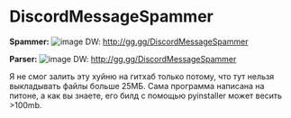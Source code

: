 # DiscordMessageSpammer

**Spammer:**
![image](https://user-images.githubusercontent.com/98659929/158014747-b490afa3-f64f-400a-9543-346ada9ea388.png)
DW: http://gg.gg/DiscordMessageSpammer

**Parser:**
![image](https://user-images.githubusercontent.com/98659929/158015108-cc35a77d-4484-44c3-af1a-c9c9c6d7a2ca.png)
DW: http://gg.gg/DiscordMessageSpammer

Я не смог залить эту хуйню на гитхаб только потому, что тут нельзя выкладывать файлы больше 25МБ. Сама программа написана на питоне, а как вы знаете, его билд с помощью pyinstaller может весить >100mb.

